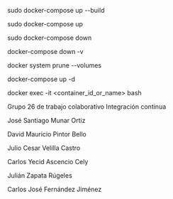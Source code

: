 sudo docker-compose up --build

sudo docker-compose up

sudo docker-compose down

docker-compose down -v

docker system prune --volumes

docker-compose up -d

docker exec -it <container_id_or_name> bash

Grupo 26 de trabajo colaborativo Integración continua

José Santiago Munar Ortiz

David Mauricio Pintor Bello

Julio Cesar Velilla Castro

Carlos Yecid Ascencio Cely

Julián Zapata Rúgeles

Carlos José Fernández Jiménez 

